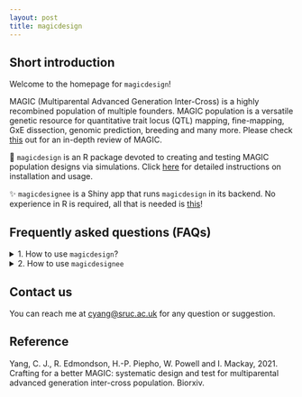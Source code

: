 ```yaml
---
layout: post
title: magicdesign
---
```


## Short introduction
Welcome to the homepage for `magicdesign`!

MAGIC (Multiparental Advanced Generation Inter-Cross) is a highly recombined population of multiple founders. MAGIC population is a versatile genetic resource for quantitative trait locus (QTL) mapping, fine-mapping, GxE dissection, genomic prediction, breeding and many more. Please check [this](https://doi.org/10.1038/s41437-020-0336-6) out for an in-depth review of MAGIC.

:star2: `magicdesign` is an R package devoted to creating and testing MAGIC population designs via simulations. Click [here](https://cjyang-sruc.github.io/magicdesign_vignette) for detailed instructions on installation and usage.

:sparkles: `magicdesignee` is a Shiny app that runs `magicdesign` in its backend. No experience in R is required, all that is needed is [this](https://magicdesign.shinyapps.io/magicdesignee/)!

## Frequently asked questions (FAQs)
<details>
  <summary>1. How to use <code>magicdesign</code>?</summary>
  First, make sure you have <code>devtools</code> installed in <code>R</code>. Skip this if you already have <code>devtools</code>.
  <code>install.packages("devtools")</code>
  Next, install <code>magicdesign</code>.
  <code>devtools::install_github("cjyang-sruc/magicdesign")</code>
  If the installation is successful, run the following:
  <code>library(magicdesign)</code>
  Detailed user instructions can be found [here](https://cjyang-sruc.github.io/magicdesign_vignette).
</details>

<details>
  <summary>2. How to use <code>magicdesignee</code></summary>
  You can access <code>magicdesignee</code> [here](https://magicdesign.shinyapps.io/magicdesignee/).
</details>

## Contact us
You can reach me at [cyang@sruc.ac.uk](mailto:cyang@sruc.ac.uk) for any question or suggestion.

## Reference
Yang, C. J., R. Edmondson, H.-P. Piepho, W. Powell and I. Mackay, 2021. Crafting for a better MAGIC: systematic design and test for multiparental advanced generation inter-cross population. Biorxiv.
